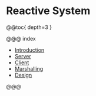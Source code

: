 # Reactive System

@@toc{ depth=3 }

@@@ index

* [Introduction](introduction.md)
* [Server](server.md)
* [Client](client.md)
* [Marshalling](marshalling.md)
* [Design](design/index.md)

@@@